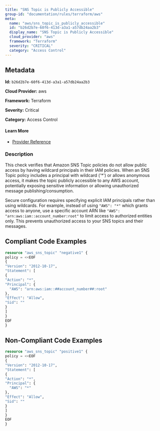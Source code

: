 ```yaml
---
title: "SNS Topic is Publicly Accessible"
group-id: "documentation/rules/terraform/aws"
meta:
  name: "aws/sns_topic_is_publicly_accessible"
  id: "b26d2b7e-60f6-413d-a3a1-a57db24aa2b3"
  display_name: "SNS Topic is Publicly Accessible"
  cloud_provider: "aws"
  framework: "Terraform"
  severity: "CRITICAL"
  category: "Access Control"
---
```

## Metadata

**Id:** `b26d2b7e-60f6-413d-a3a1-a57db24aa2b3`

**Cloud Provider:** aws

**Framework:** Terraform

**Severity:** Critical

**Category:** Access Control

#### Learn More

 - [Provider Reference](https://registry.terraform.io/providers/hashicorp/aws/latest/docs/resources/sns_topic)

### Description

 This check verifies that Amazon SNS Topic policies do not allow public access by having wildcard principals in their IAM policies. When an SNS Topic policy includes a principal with wildcard ('*') or allows anonymous access, it makes the topic publicly accessible to any AWS account, potentially exposing sensitive information or allowing unauthorized message publishing/consumption.

Secure configuration requires specifying explicit IAM principals rather than using wildcards. For example, instead of using `"AWS": "*"` which grants access to anyone, use a specific account ARN like `"AWS": "arn:aws:iam::account_number:root"` to limit access to authorized entities only. This prevents unauthorized access to your SNS topics and their messages.


## Compliant Code Examples
```terraform
resource "aws_sns_topic" "negative1" {
policy = <<EOF
{
"Version": "2012-10-17",
"Statement": [
{
"Action": "*",
"Principal": {
  "AWS": "arn:aws:iam::##account_number##:root"
},
"Effect": "Allow",
"Sid": ""
}
]
}
EOF
}


```
## Non-Compliant Code Examples
```terraform
resource "aws_sns_topic" "positive1" {
policy = <<EOF
{
"Version": "2012-10-17",
"Statement": [
{
"Action": "*",
"Principal": {
  "AWS": "*"
},
"Effect": "Allow",
"Sid": ""
}
]
}
EOF
}

```